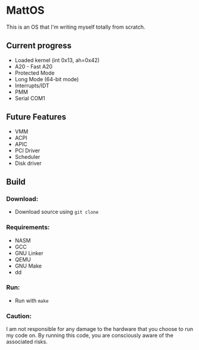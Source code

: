 # MattOS

This is an OS that I'm writing myself totally from scratch.

## Current progress

- Loaded kernel (int 0x13, ah=0x42)
- A20 - Fast A20
- Protected Mode
- Long Mode (64-bit mode)
- Interrupts/IDT
- PMM
- Serial COM1

## Future Features

- VMM
- ACPI
- APIC
- PCI Driver
- Scheduler
- Disk driver

## Build

### Download:
 - Download source using `git clone`
### Requirements:
- NASM
- GCC
- GNU Linker
- QEMU
- GNU Make
- dd
### Run:
- Run with `make`

### Caution:
I am not responsible for any damage to the hardware that you choose to run my code on. By running this code, you are consciously aware of the associated risks.

